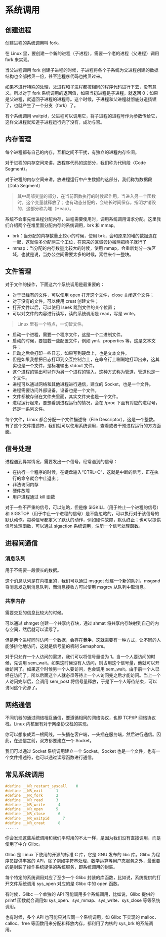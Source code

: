 # 系统调用

## 创建进程

创建进程的系统调用叫 fork。

在 Linux 里，要创建一个新的进程（子进程），需要一个老的进程（父进程）调用 fork 来实现。

当父进程调用 fork 创建子进程的时候，子进程将各个子系统为父进程创建的数据结构也全部拷贝一份，甚至连程序代码也拷贝过来。

如果不进行特殊的处理，父进程和子进程都按相同的程序代码进行下去，没有意义。所以对于 fork 系统调用的返回值，如果当初进程是子进程，就返回 0；如果是父进程，就返回子进程的进程号。这个时候，子进程和父进程就彻底分道扬镳了，也就产生了一个分支（fork）了。

有个系统调用 waitpid，父进程可以调用它，将子进程的进程号作为参数传给它，这样父进程就知道子进程运行完了没有，成功与否。

## 内存管理

每个进程都有自己的内存，互相之间不干扰，有独立的进程内存空间。

对于进程的内存空间来讲，放程序代码的这部分，我们称为代码段（Code Segment）。

对于进程的内存空间来讲，放进程运行中产生数据的这部分，我们称为数据段（Data Segment）

> 其中局部变量的部分，在当前函数执行的时候起作用，当进入另一个函数时，这个变量就释放了；也有动态分配的，会较长时间保存，指明才销毁的，这部分称为堆（Heap）。

系统不会事先给进程分配内存，进程需要使用时，调用系统调用请求分配。这里我们介绍两个在堆里面分配内存的系统调用，brk 和 mmap。

- brk：当分配的内存数量比较小的时候，使用 brk，会和原来的堆的数据连在一起，这就像多分配两三个工位，在原来的区域旁边搬两把椅子就行了
- mmap：当分配的内存数量比较大的时候，使用 mmap，会重新划分一块区域，也就是说，当办公空间需要太多的时候，索性来个一整块。

## 文件管理

对于文件的操作，下面这六个系统调用是最重要的：

- 对于已经有的文件，可以使用 open 打开这个文件，close 关闭这个文件；
- 对于没有的文件，可以使用 creat 创建文件；
- 打开文件以后，可以使用 lseek 跳到文件的某个位置；
- 可以对文件的内容进行读写，读的系统调用是 read，写是 write。

> Linux 里有一个特点，一切皆文件。

- 启动一个进程，需要一个程序文件，这是一个二进制文件。
- 启动的时候，要加载一些配置文件，例如 yml、properties 等，这是文本文件；
- 启动之后会打印一些日志，如果写到硬盘上，也是文本文件。
- 但是如果我想把日志打印到交互控制台上，在命令行上唰唰地打印出来，这其实也是一个文件，是标准输出 stdout 文件。
- 这个进程的输出可以作为另一个进程的输入，这种方式称为管道，管道也是一个文件。
- 进程可以通过网络和其他进程进行通信，建立的 Socket，也是一个文件。
- 进程需要访问外部设备，设备也是一个文件。
- 文件都被存储在文件夹里面，其实文件夹也是一个文件。
- 进程运行起来，要想看到进程运行的情况，会在 /proc 下面有对应的进程号，还是一系列文件。

每个文件，Linux 都会分配一个文件描述符（File Descriptor），这是一个整数。有了这个文件描述符，我们就可以使用系统调用，查看或者干预进程运行的方方面面。

## 信号处理

进程遇到异常情况，需要发出一个信号。经常遇到的信号：

- 在执行一个程序的时候，在键盘输入“CTRL+C”，这就是中断的信号，正在执行的命令就会中止退出；
- 非法访问内存
- 硬件故障
- 用户进程通过 kill 函数

对于一些不严重的信号，可以忽略，但是像 SIGKILL（用于终止一个进程的信号）和 SIGSTOP（用于中止一个进程的信号）是不能忽略的，可以执行对于该信号的默认动作。每种信号都定义了默认的动作，例如硬件故障，默认终止；也可以提供信号处理函数，可以通过 sigaction 系统调用，注册一个信号处理函数。

## 进程间通信

### 消息队列

用于不需要一段很长的数据。

这个消息队列是在内核里的，我们可以通过 msgget 创建一个新的队列，msgsnd 将消息发送到消息队列，而消息接收方可以使用 msgrcv 从队列中取消息。

### 共享内存

需要交互的信息比较大的时候。

可以通过 shmget 创建一个共享内存块，通过 shmat 将共享内存映射到自己的内存空间，然后就可以读写了。

但是两个进程同时访问一个数据，会存在**竞争**，这就需要有一种方式，让不同的人能够排他地访问，这就是信号量的机制 Semaphore。

对于只允许一个人访问的需求，我们可以将信号量设为 1。当一个人要访问的时候，先调用 sem_wait。如果这时候没有人访问，则占用这个信号量，他就可以开始访问了。如果这个时候另一个人要访问，也会调用 sem_wait。由于前一个人已经在访问了，所以后面这个人就必须等待上一个人访问完之后才能访问。当上一个人访问完毕后，会调用 sem_post 将信号量释放，于是下一个人等待结束，可以访问这个资源了。

## 网络通信

不同机器的通过网络相互通信，要遵循相同的网络协议，也即 TCP/IP 网络协议栈。Linux 内核里有对于网络协议栈的实现。

你可以想象成弄一根网线，一头插在客户端，一头插在服务端，然后进行通信。因此，在通信之前，双方都要建立一个 Socket。

我们可以通过 Socket 系统调用建立一个 Socket。Socket 也是一个文件，也有一个文件描述符，也可以通过读写函数进行通信。

## 常见系统调用

```c
#define __NR_restart_syscall    0
#define __NR_exit      1
#define __NR_fork      2
#define __NR_read      3
#define __NR_write      4
#define __NR_open      5
#define __NR_close      6
#define __NR_waitpid      7
#define __NR_creat      8
......

```

你会发现这些系统调用和我们平时用的不太一样，是因为我们没有直接调用，而是使用了中介 Glibc。

Glibc 是 Linux 下使用的开源的标准 C 库，它是 GNU 发布的 libc 库。Glibc 为程序员提供丰富的 API，除了例如字符串处理、数学运算等用户态服务之外，最重要的是封装了操作系统提供的系统服务，即系统调用的封装。

每个特定的系统调用对应了至少一个 Glibc 封装的库函数，比如说，系统提供的打开文件系统调用 sys_open 对应的是 Glibc 中的 open 函数。

有时候，Glibc 一个单独的 API 可能调用多个系统调用，比如说，Glibc 提供的 printf 函数就会调用如 sys_open、sys_mmap、sys_write、sys_close 等等系统调用。

也有时候，多个 API 也可能只对应同一个系统调用，如 Glibc 下实现的 malloc、calloc、free 等函数用来分配和释放内存，都利用了内核的 sys_brk 的系统调用。

